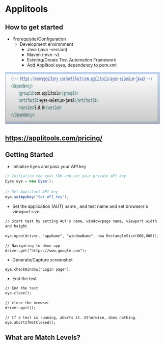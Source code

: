 # Applitools

## How to get started

* Prerequisite/Configuration
    * Development environment
        * Java (java -version)
        * Maven (mvn -v)
        * Existing/Create Test Automation Framework
        * Add Applitool eyes, dependency to pom.xml

![alt text](image-4.png)


## https://applitools.com/pricing/

## Getting Started

* Initialize Eyes and pass your API key

```java
// Initialize the eyes SDK and set your private API key
Eyes eye = new Eyes();

// Set Applitool API key
eye.setApiKey("Set API Key");
```

* Set the application (AUT) name , and test name and set browsers's viewport size.

```
// Start test by setting AUT's name, window/page name, viewport width and height

eye.open(driver, "appName", "windowName", new RectangleSize(600,800));

// Navigating to demo app
driver.get("https://www.google.com");
```

* Generate/Capture screenshot

```
eye.checkWindow("Login page");
```

* End the test
```
// End the test
eye.close();

// close the browser
driver.quit();

// If a test is running, aborts it. Otherwise, does nothing.
eye.abortIfNotClosed();

```


## What are Match Levels?
